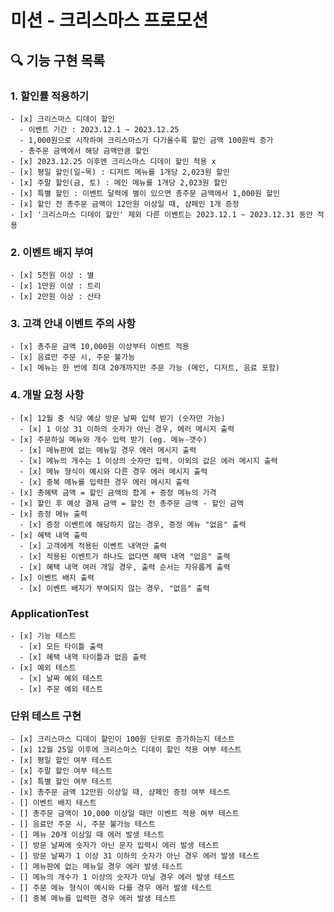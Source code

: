 # 미션 - 크리스마스 프로모션

## 🔍 기능 구현 목록
  ### 1. 할인률 적용하기
    - [x] 크리스마스 디데이 할인
      - 이벤트 기간 : 2023.12.1 ~ 2023.12.25
      - 1,000원으로 시작하여 크리스마스가 다가올수록 할인 금액 100원씩 증가
      - 총주문 금액에서 해당 금액만큼 할인
    - [x] 2023.12.25 이후엔 크리스마스 디데이 할인 적용 x
    - [x] 평일 할인(일~목) : 디저트 메뉴를 1개당 2,023원 할인
    - [x] 주말 할인(금, 토) : 메인 메뉴를 1개당 2,023원 할인
    - [x] 특별 할인 : 이벤트 달력에 별이 있으면 총주문 금액에서 1,000원 할인
    - [x] 할인 전 총주문 금액이 12만원 이상일 때, 샴페인 1개 증정
    - [x] '크리스마스 디데이 할인' 제외 다른 이벤트는 2023.12.1 ~ 2023.12.31 동안 적용
  
  ### 2. 이벤트 배지 부여
    - [x] 5천원 이상 : 별
    - [x] 1만원 이상 : 트리
    - [x] 2만원 이상 : 산타

  ### 3. 고객 안내 이벤트 주의 사항
    - [x] 총주문 금액 10,000원 이상부터 이벤트 적용
    - [x] 음료만 주문 시, 주문 불가능
    - [x] 메뉴는 한 번에 최대 20개까지만 주문 가능 (메인, 디저트, 음료 포함)

  ### 4. 개발 요청 사항
    - [x] 12월 중 식당 예상 방문 날짜 입력 받기 (숫자만 가능)
      - [x] 1 이상 31 이하의 숫자가 아닌 경우, 에러 메시지 출력
    - [x] 주문하실 메뉴와 개수 입력 받기 (eg. 메뉴-갯수)
      - [x] 메뉴판에 없는 메뉴일 경우 에러 메시지 출력
      - [x] 메뉴의 개수는 1 이상의 숫자만 입력. 이외의 값은 에러 메시지 출력
      - [x] 메뉴 형식이 예시와 다른 경우 에러 메시지 출력
      - [x] 중복 메뉴를 입력한 경우 에러 메시지 출력
    - [x] 총혜택 금액 = 할인 금액의 합계 + 증정 메뉴의 가격
    - [x] 할인 후 예상 결제 금액 = 할인 전 총주문 금액 - 할인 금액
    - [x] 증정 메뉴 출력
      - [x] 증정 이벤트에 해당하지 않는 경우, 증정 메뉴 "없음" 출력
    - [x] 혜택 내역 출력
      - [x] 고객에게 적용된 이벤트 내역만 출력
      - [x] 적용된 이벤트가 하나도 없다면 혜택 내역 "없음" 출력
      - [x] 혜택 내역 여러 개일 경우, 출력 순서는 자유롭게 출력
    - [x] 이벤트 배지 출력
      - [x] 이벤트 배지가 부여되지 않는 경우, "없음" 출력
  
  ### ApplicationTest
    - [x] 기능 테스트
      - [x] 모든 타이틀 출력
      - [x] 혜택 내역 타이틀과 없음 출력
    - [x] 예외 테스트
      - [x] 날짜 예외 테스트
      - [x] 주문 예외 테스트

  ### 단위 테스트 구현
    - [x] 크리스마스 디데이 할인이 100원 단위로 증가하는지 테스트
    - [x] 12월 25일 이후에 크리스마스 디데이 할인 적용 여부 테스트
    - [x] 평일 할인 여부 테스트
    - [x] 주말 할인 여부 테스트
    - [x] 특별 할인 여부 테스트
    - [x] 총주문 금액 12만원 이상일 때, 샴페인 증정 여부 테스트
    - [] 이벤트 배지 테스트
    - [] 총주문 금액이 10,000 이상일 때만 이벤트 적용 여부 테스트
    - [] 음료만 주문 시, 주문 불가능 테스트
    - [] 메뉴 20개 이상일 때 에러 발생 테스트
    - [] 방문 날짜에 숫자가 아닌 문자 입력시 에러 발생 테스트
    - [] 방문 날짜가 1 이상 31 이하의 숫자가 아닌 경우 에러 발생 테스트
    - [] 메뉴판에 없는 메뉴일 경우 에러 발생 테스트
    - [] 메뉴의 개수가 1 이상의 숫자가 아닐 경우 에러 발생 테스트
    - [] 주문 메뉴 형식이 예시와 다를 경우 에러 발생 테스트
    - [] 중복 메뉴를 입력한 경우 에러 발생 테스트


 <!-- #### 커밋 컨벤션
  feat (feature) : 기능 추가
  fix (bug fix) : 버그 픽스
  docs (documentation) : 문서 변경
  style (formatting, missing semi colons, …) : 스타일 (eg. 서식, 세미콜론 추가)
  refactor : 리팩터링
  test (when adding missing tests) : 테스트 추가
  chore (maintain) : 유지보수 -->